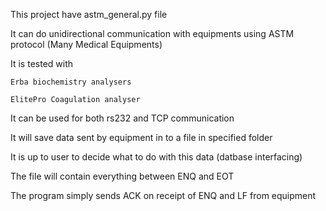 This project have astm_general.py file

It can do unidirectional communication with equipments using ASTM protocol (Many Medical Equipments)

It is tested with

	Erba biochemistry analysers
	
	ElitePro Coagulation analyser
	
It can be used for both rs232 and TCP communication

It will save data sent by equipment in to a file in specified folder 

It is up to user to decide what to do with this data (datbase interfacing)

The file will contain everything between ENQ and EOT

The program simply sends ACK on receipt of ENQ and LF from equipment

